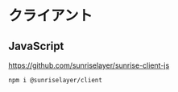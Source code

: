 # クライアント

## JavaScript

<https://github.com/sunriselayer/sunrise-client-js>

```shell
npm i @sunriselayer/client
```
